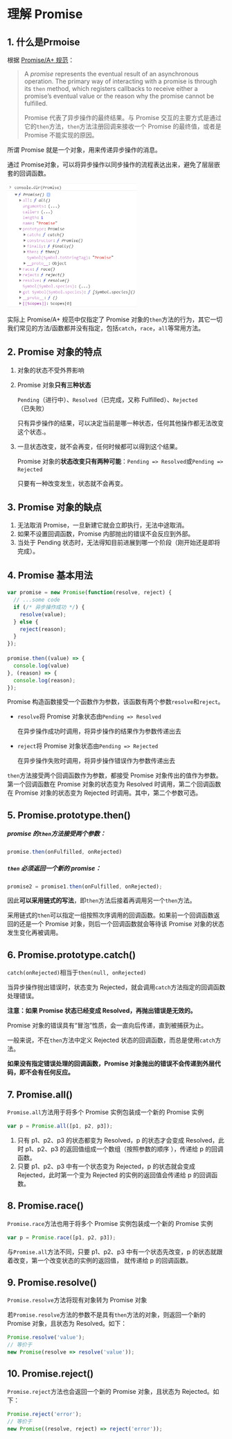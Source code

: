 # 理解 Promise

## 1. 什么是Prmoise

根据 [Promise/A+ 规范](https://promisesaplus.com/)：

> A *promise* represents the eventual result of an asynchronous operation. The primary way of interacting with a promise is through its `then` method, which registers callbacks to receive either a promise’s eventual value or the reason why the promise cannot be fulfilled. 
>
> Promise 代表了异步操作的最终结果。与 Promise 交互的主要方式是通过它的`then`方法，`then`方法注册回调来接收一个 Promise 的最终值，或者是 Promise 不能实现的原因。 

所谓 Promise 就是一个对象，用来传递异步操作的消息。

通过 Promise对象，可以将异步操作以同步操作的流程表达出来，避免了层层嵌套的回调函数。

<img width="300" src="https://github.com/LuanMingyang/Blog/blob/master/images/promise.png" alt="Promise"/>

实际上 Promise/A+ 规范中仅指定了 Promise 对象的`then`方法的行为，其它一切我们常见的方法/函数都并没有指定，包括`catch`，`race`，`all`等常用方法。 

## 2. Promise 对象的特点

1. 对象的状态不受外界影响

2. Promise 对象**只有三种状态**

   `Pending`（进行中）、`Resolved`（已完成，又称 Fulfilled）、`Rejected`（已失败）

   只有异步操作的结果，可以决定当前是哪一种状态，任何其他操作都无法改变这个状态.。

3. 一旦状态改变，就不会再变，任何时候都可以得到这个结果。

   Promise 对象的**状态改变只有两种可能**：`Pending => Resolved`或`Pending => Rejected`

   只要有一种改变发生，状态就不会再变。

## 3. Promise 对象的缺点

1. 无法取消 Promise，一旦新建它就会立即执行，无法中途取消。
2. 如果不设置回调函数，Promise 内部抛出的错误不会反应到外部。
3. 当处于 Pending 状态时，无法得知目前进展到哪一个阶段（刚开始还是即将完成）。

## 4. Promise 基本用法

```javascript
var promise = new Promise(function(resolve, reject) {
  // ...some code
  if (/* 异步操作成功 */) {
    resolve(value);
  } else {
    reject(reason);   
  }
});

promise.then((value) => {
  console.log(value)
}, (reason) => {
  console.log(reason); 
});
```

Promise 构造函数接受一个函数作为参数，该函数有两个参数`resolve`和`reject`。

- `resolve`将 Promise 对象状态由`Pending => Resolved`

  在异步操作成功时调用，将异步操作的结果作为参数传递出去

- `reject`将 Promise 对象状态由`Pending => Rejected`

  在异步操作失败时调用，将异步操作错误作为参数传递出去

`then`方法接受两个回调函数作为参数，都接受 Promise 对象传出的值作为参数。第一个回调函数在 Promise 对象的状态变为 Resolved 时调用，第二个回调函数在 Promise 对象的状态变为 Rejected 时调用。其中，第二个参数可选。

## 5. Promise.prototype.then()

##### promise 的`then`方法接受两个参数：

```javascript
promise.then(onFulfilled, onRejected)
```

##### `then` 必须返回一个新的 promise：

```javascript
promise2 = promise1.then(onFulfilled, onRejected);
```

因此**可以采用链式的写法**，即`then`方法后接着再调用另一个`then`方法。

采用链式的`then`可以指定一组按照次序调用的回调函数。如果前一个回调函数返回的还是一个 Promise 对象，则后一个回调函数就会等待该 Promise 对象的状态发生变化再被调用。

## 6. Promise.prototype.catch()

`catch(onRejected)`相当于`then(null, onRejected)`

当异步操作抛出错误时，状态变为 Rejected，就会调用`catch`方法指定的回调函数处理错误。

**注意：如果 Promise 状态已经变成 Resolved，再抛出错误是无效的。**

Promise 对象的错误具有“冒泡”性质，会一直向后传递，直到被捕获为止。

一般来说，不在`then`方法中定义 Rejected 状态的回调函数，而总是使用`catch`方法。

**如果没有指定错误处理的回调函数，Promise 对象抛出的错误不会传递到外层代码，即不会有任何反应。**

## 7. Promise.all()

`Promise.all`方法用于将多个 Promise 实例包装成一个新的 Promise 实例

```javascript
var p = Promise.all([p1, p2, p3]);
```

1. 只有 p1、p2、p3 的状态都变为 Resolved，p 的状态才会变成 Resolved，此时 p1、p2、p3 的返回值组成一个数组（按照参数的顺序 ），传递给 p 的回调函数。
2. 只要 p1、p2、p3 中有一个状态变为 Rejected，p 的状态就会变成 Rejected，此时第一个变为 Rejected 的实例的返回值会传递给 p 的回调函数。

## 8. Promise.race()

`Promise.race`方法也用于将多个 Promise 实例包装成一个新的 Promise 实例

```javascript
var p = Promise.race([p1, p2, p3]);
```

与`Promise.all`方法不同，只要 p1、p2、p3 中有一个状态先改变，p 的状态就跟着改变，第一个改变状态的实例的返回值， 就传递给 p 的回调函数。

## 9. Promise.resolve()

`Promise.resolve`方法将现有对象转为 Promise 对象

若`Promise.resolve`方法的参数不是具有`then`方法的对象，则返回一个新的 Promise 对象，且状态为 Resolved。如下：

```javascript
Promise.resolve('value');
// 等价于
new Promise(resolve => resolve('value'));
```

## 10. Promise.reject()

`Promise.reject`方法也会返回一个新的 Promise 对象，且状态为 Rejected。如下：

```javascript
Promise.reject('error');
// 等价于
new Promise((resolve, reject) => reject('error'));
```